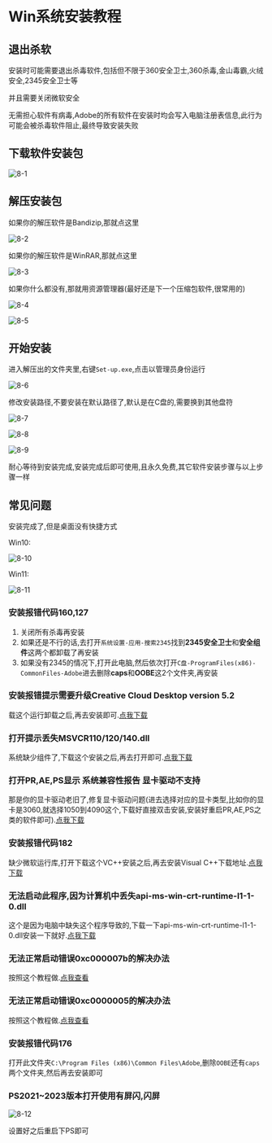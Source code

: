 # Win系统安装教程

 

## 退出杀软

安装时可能需要退出杀毒软件,包括但不限于360安全卫士,360杀毒,金山毒霸,火绒安全,2345安全卫士等

并且需要关闭微软安全

无需担心软件有病毒,Adobe的所有软件在安装时均会写入电脑注册表信息,此行为可能会被杀毒软件阻止,最终导致安装失败

## 下载软件安装包

![8-1](assets/8-1.png)

## 解压安装包

如果你的解压软件是Bandizip,那就点这里

![8-2](assets/8-2.png)

如果你的解压软件是WinRAR,那就点这里

![8-3](assets/8-3.png)

如果你什么都没有,那就用资源管理器(最好还是下一个压缩包软件,很常用的)

![8-4](assets/8-4.png)

![8-5](assets/8-5.gif)

## 开始安装

进入解压出的文件夹里,右键`Set-up.exe`,点击以管理员身份运行

![8-6](assets/8-6.png)

修改安装路径,不要安装在默认路径了,默认是在C盘的,需要换到其他盘符

![8-7](assets/8-7.png)

![8-8](assets/8-8.png)

![8-9](assets/8-9.png)

耐心等待到安装完成,安装完成后即可使用,且永久免费,其它软件安装步骤与以上步骤一样

## 常见问题

安装完成了,但是桌面没有快捷方式

Win10:

![8-10](assets/8-10.png)

Win11:

![8-11](assets/8-11.png)

### 安装报错代码160,127

1. 关闭所有杀毒再安装
2. 如果还是不行的话,去打开`系统设置-应用-搜索2345`找到**2345安全卫士**和**安全组件**这两个都卸载了再安装
3. 如果没有2345的情况下,打开此电脑,然后依次打开`C盘-ProgramFiles(x86)-CommonFiles-Adobe`进去删除**caps**和**OOBE**这2个文件夹,再安装

### 安装报错提示需要升级Creative Cloud Desktop version 5.2

载这个运行卸载之后,再去安装即可.[点我下载](https://alist.elake.top/Creative%20Cloud%E5%8D%B8%E8%BD%BD%E7%A8%8B%E5%BA%8F.exe)

### 打开提示丢失MSVCR110/120/140.dll

系统缺少组件了,下载这个安装之后,再去打开即可.[点我下载](https://alist.elake.top/MSVBCRT.AIO.2019.07.20.X86+X64.exe)
### 打开PR,AE,PS显示 系统兼容性报告 显卡驱动不支持

那是你的显卡驱动老旧了,修复显卡驱动问题(进去选择对应的显卡类型,比如你的显卡是3060,就选择1050到4090这个,下载好直接双击安装,安装好重启PR,AE,PS之类的软件即可).[点我下载](https://alist.elake.top/NVDIA%E6%98%BE%E5%8D%A1%E9%A9%B1%E5%8A%A8%E4%BF%AE%E5%A4%8D)
### 安装报错代码182

缺少微软运行库,打开下载这个VC++安装之后,再去安装Visual C++下载地址.[点我下载](https://alist.elake.top/VC_redist.x64.exe)

### 无法启动此程序,因为计算机中丢失api-ms-win-crt-runtime-l1-1-0.dll

这个是因为电脑中缺失这个程序导致的,下载一下api-ms-win-crt-runtime-l1-1-0.dll安装一下就好.[点我下载](https://alist.elake.top/%E8%AE%A1%E7%AE%97%E6%9C%BA%E4%B8%AD%E4%B8%A2%E5%A4%B1api-ms-win-crt-runtime-l1-1-0.dll%E7%9A%84%E4%BF%AE%E5%A4%8D%E6%96%B9%E6%A1%88_1.0.exe)

### 无法正常启动错误0xc000007b的解决办法

按照这个教程做.[点我查看](https://365.kdocs.cn/l/cljI2bsqeBAg)

### 无法正常启动错误0xc0000005的解决办法

按照这个教程做.[点我查看](https://365.kdocs.cn/l/cqSo0IfFAP46)

### 安装报错代码176

打开此文件夹`C:\Program Files (x86)\Common Files\Adobe`,删除`OOBE`还有`caps`两个文件夹,然后再去安装即可

### PS2021~2023版本打开使用有屏闪,闪屏

![8-12](assets/8-12.png)

设置好之后重启下PS即可
